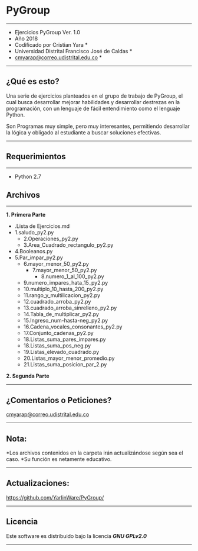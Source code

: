 # PyGroup
*************************************************  ******************
* Ejercicios PyGroup Ver. 1.0
* Año 2018
* Codificado por Cristian Yara *
* Universidad Distrital Francisco José de Caldas *
* cmyarap@correo.udistrital.edu.co *
*************************************************  ******************

¿Qué es esto?
-------------

Una serie de ejercicios planteados en el grupo de trabajo de PyGroup, el cual busca desarrollar mejorar habilidades y desarrollar destrezas en la programación, con un lenguaje de fácil entendimiento como el lenguaje Python.

Son Programas muy simple, pero muy interesantes, permitiendo desarrollar la lógica y obligado al estudiante a buscar soluciones efectivas.

-------------


## Requerimientos
------------------------
+ Python 2.7

## Archivos
------------------------
**1. Primera Parte**
  + .Lista de Ejercicios.md
  + 1.saludo_py2.py
    + 2.Operaciones_py2.py
    + 3.Area_Cuadrado_rectangulo_py2.py
  + 4.Booleanos.py
  + 5.Par_impar_py2.py
    + 6.mayor_menor_50_py2.py
         + 7.mayor_menor_50_py2.py
           + 8.numero_1_al_100_py2.py
    + 9.numero_impares_hata_15_py2.py
    + 10.multiplo_10_hasta_200_py2.py
    + 11.rango_y_multilicacion_py2.py
    + 12.cuadrado_arroba_py2.py
    + 13.cuadrado_arroba_sinrelleno_py2.py
    + 14.Tabla_de_multiplicar_py2.py
    + 15.Ingreso_num-hasta-neg_py2.py
    + 16.Cadena_vocales_consonantes_py2.py
    + 17.Conjunto_cadenas_py2.py
    + 18.Listas_suma_pares_impares.py
    + 18.Listas_suma_pos_neg.py 
    + 19.Listas_elevado_cuadrado.py
    + 20.Listas_mayor_menor_promedio.py 
    + 21.Listas_suma_posicion_par_2.py
 
**2. Segunda Parte**

------------------------

¿Comentarios o Peticiones?
------------------------

cmyarap@correo.udistrital.edu.co

------------------------

Nota:
--------

*Los archivos contenidos en la carpeta irán actualizándose según sea el caso.
*Su función es netamente educativo.

-------


Actualizaciones:
--------

https://github.com/YarlinWare/PyGroup/

-------
## Licencia ##

Este software es distribuido bajo la licencia **_GNU GPLv2.0_**

-------
